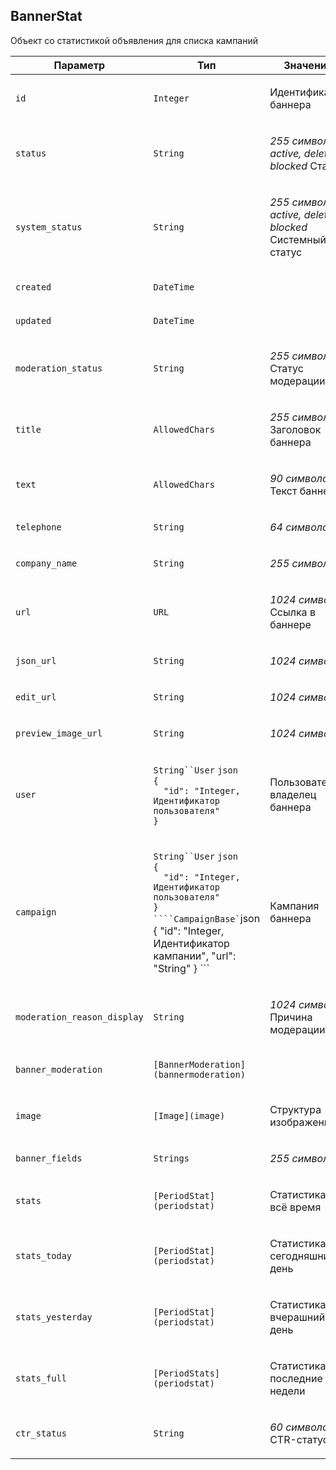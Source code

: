 
## BannerStat

Объект со статистикой объявления для списка кампаний

<table>
    <thead>
        <tr><th>Параметр</th><th>Тип</th><th>Значение</th></tr>
    </thead>
    <tbody>
        <tr>
            <td><p><code>id</code></p></td>
            <td><p><code>Integer</code></p></td>
            <td><p>Идентификатор баннера</p></td>
        </tr><tr>
            <td><p><code>status</code></p></td>
            <td><p><code>String</code></p></td>
            <td><p><em>255 символов</em>
<em>active, deleted, blocked</em>
Статус</p></td>
        </tr><tr>
            <td><p><code>system_status</code></p></td>
            <td><p><code>String</code></p></td>
            <td><p><em>255 символов</em>
<em>active, deleted, blocked</em>
Системный статус</p></td>
        </tr><tr>
            <td><p><code>created</code></p></td>
            <td><p><code>DateTime</code></p></td>
            <td></td>
        </tr><tr>
            <td><p><code>updated</code></p></td>
            <td><p><code>DateTime</code></p></td>
            <td></td>
        </tr><tr>
            <td><p><code>moderation_status</code></p></td>
            <td><p><code>String</code></p></td>
            <td><p><em>255 символов</em>
Статус модерации</p></td>
        </tr><tr>
            <td><p><code>title</code></p></td>
            <td><p><code>AllowedChars</code></p></td>
            <td><p><em>255 символов</em>
Заголовок баннера</p></td>
        </tr><tr>
            <td><p><code>text</code></p></td>
            <td><p><code>AllowedChars</code></p></td>
            <td><p><em>90 символов</em>
Текст баннера</p></td>
        </tr><tr>
            <td><p><code>telephone</code></p></td>
            <td><p><code>String</code></p></td>
            <td><p><em>64 символа</em></p></td>
        </tr><tr>
            <td><p><code>company_name</code></p></td>
            <td><p><code>String</code></p></td>
            <td><p><em>255 символов</em></p></td>
        </tr><tr>
            <td><p><code>url</code></p></td>
            <td><p><code>URL</code></p></td>
            <td><p><em>1024 символа</em>
Ссылка в баннере</p></td>
        </tr><tr>
            <td><p><code>json_url</code></p></td>
            <td><p><code>String</code></p></td>
            <td><p><em>1024 символа</em></p></td>
        </tr><tr>
            <td><p><code>edit_url</code></p></td>
            <td><p><code>String</code></p></td>
            <td><p><em>1024 символа</em></p></td>
        </tr><tr>
            <td><p><code>preview_image_url</code></p></td>
            <td><p><code>String</code></p></td>
            <td><p><em>1024 символа</em></p></td>
        </tr><tr>
            <td><p><code>user</code></p></td>
            <td><p><code>String``User</code>
<code>json
{
  "id": "Integer, Идентификатор пользователя"
}</code></p></td>
            <td><p>Пользователь-владелец баннера</p></td>
        </tr><tr>
            <td><p><code>campaign</code></p></td>
            <td><p><code>String``User</code>
<code>json
{
  "id": "Integer, Идентификатор пользователя"
}
````CampaignBase`</code>json
{
  "id": "Integer, Идентификатор кампании",
  "url": "String"
}
```</p></td>
            <td><p>Кампания баннера</p></td>
        </tr><tr>
            <td><p><code>moderation_reason_display</code></p></td>
            <td><p><code>String</code></p></td>
            <td><p><em>1024 символа</em>
Причина модерации</p></td>
        </tr><tr>
            <td><p><code>banner_moderation</code></p></td>
            <td><p><code>[BannerModeration](bannermoderation)</code></p></td>
            <td></td>
        </tr><tr>
            <td><p><code>image</code></p></td>
            <td><p><code>[Image](image)</code></p></td>
            <td><p>Структура изображения</p></td>
        </tr><tr>
            <td><p><code>banner_fields</code></p></td>
            <td><p><code>Strings</code></p></td>
            <td><p><em>255 символов</em></p></td>
        </tr><tr>
            <td><p><code>stats</code></p></td>
            <td><p><code>[PeriodStat](periodstat)</code></p></td>
            <td><p>Статистика за всё время</p></td>
        </tr><tr>
            <td><p><code>stats_today</code></p></td>
            <td><p><code>[PeriodStat](periodstat)</code></p></td>
            <td><p>Статистика за сегодняшний день</p></td>
        </tr><tr>
            <td><p><code>stats_yesterday</code></p></td>
            <td><p><code>[PeriodStat](periodstat)</code></p></td>
            <td><p>Статистика за вчерашний день</p></td>
        </tr><tr>
            <td><p><code>stats_full</code></p></td>
            <td><p><code>[PeriodStats](periodstat)</code></p></td>
            <td><p>Статистика за последние 2 недели</p></td>
        </tr><tr>
            <td><p><code>ctr_status</code></p></td>
            <td><p><code>String</code></p></td>
            <td><p><em>60 символов</em>
CTR-статус</p></td>
        </tr>
    </tbody>
</table>